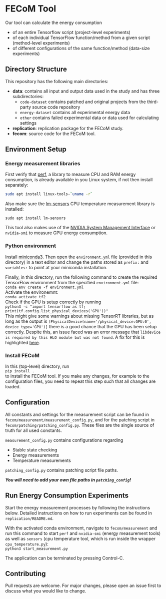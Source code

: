# FECoM Tool

Our tool can calculate the energy consumption
- of an entire Tensorflow script (project-level experiments)
- of each individual TensorFlow function/method from a given script (method-level experiments)
- of different configurations of the same function/method (data-size experiments)

## Directory Structure
This repository has the following main directories:
- **data**: contains all input and output data used in the study and has three subdirectories:
    - `code-dataset` contains patched and original projects from the third-party source code repository
    - `energy-dataset` contains all experimental energy data
    - `other` contains failed experimental data or data used for calculating settings
- **replication**: replication package for the FECoM study.
- **fecom**: source code for the FECoM tool. 

## Environment Setup
### Energy measurement libraries
First verify that [perf](https://perf.wiki.kernel.org/index.php/Main_Page), a library to measure CPU and RAM energy consumption, is already available in you Linux system, if not then install separately:
```bash
sudo apt install linux-tools-`uname -r`
```  
Also make sure the [lm-sensors](https://wiki.archlinux.org/title/lm_sensors) CPU temperature measurement library is installed:
```
sudo apt install lm-sensors
```
This tool also makes use of the [NVIDIA System Management Interface](https://developer.nvidia.com/nvidia-system-management-interface) or `nvidia-smi` to measure GPU energy consumption.  
   
### Python environment
Install [miniconda3](https://docs.conda.io/en/latest/miniconda.html). Then open the `environment.yml` file (provided in this directory) in a text editor and change the paths stored as `prefix:` and `variables:` to point at your miniconda installation. 
  
Finally, in this directory, run the following command to create the required TensorFlow environment from the specified `environment.yml` file:  
```conda env create -f environment.yml```   
Activate the environemnt:  
```conda activate tf2```  
Check if the GPU is setup correctly by running  
```python3 -c "import tensorflow as tf; print(tf.config.list_physical_devices('GPU'))"```  
This might give some warnings about missing TensorRT libraries, but as long as the output is `[PhysicalDevice(name='/physical_device:GPU:0', device_type='GPU')]` there is a good chance that the GPU has been setup correctly. Despite this, an issue faced was an error message that `libdevice is required by this HLO module but was not found`. A fix for this is highlighted [here](https://discuss.tensorflow.org/t/cant-find-libdevice-directory-cuda-dir-nvvm-libdevice/11896/5).

### Install FECoM
In this (top-level) directory, run  
```pip install .```  
to install the FECoM tool. If you make any changes, for example to the configuration files, you need to repeat this step such that all changes are loaded.

## Configuration
All constants and settings for the measurement script can be found in `fecom/measurement/measurement_config.py`, and for the patching script in `fecom/patching/patching_config.py`. These files are the single source of truth for all used constants.

`measurement_config.py` contains configurations regarding
- Stable state checking
- Energy measurements
- Temperature measurements

`patching_config.py` contains patching script file paths. 
  
**_You will need to add your own file paths in `patching_config`!_**

## Run Energy Consumption Experiments
Start the energy measurement processes by following the instructions below. Detailed instructions on how to run experiments can be found in `replication/README.md`.

With the activated conda environment, navigate to `fecom/measurement` and run this command to start `perf` and `nvidia-smi` (energy measurement tools) as well as `sensors` (cpu temperature tool, which is run inside the wrapper `cpu_temperature.py`):  
```python3 start_measurement.py```  
  
The application can be terminated by pressing Control-C.  

## Contributing
Pull requests are welcome. For major changes, please open an issue first to discuss what you would like to change.